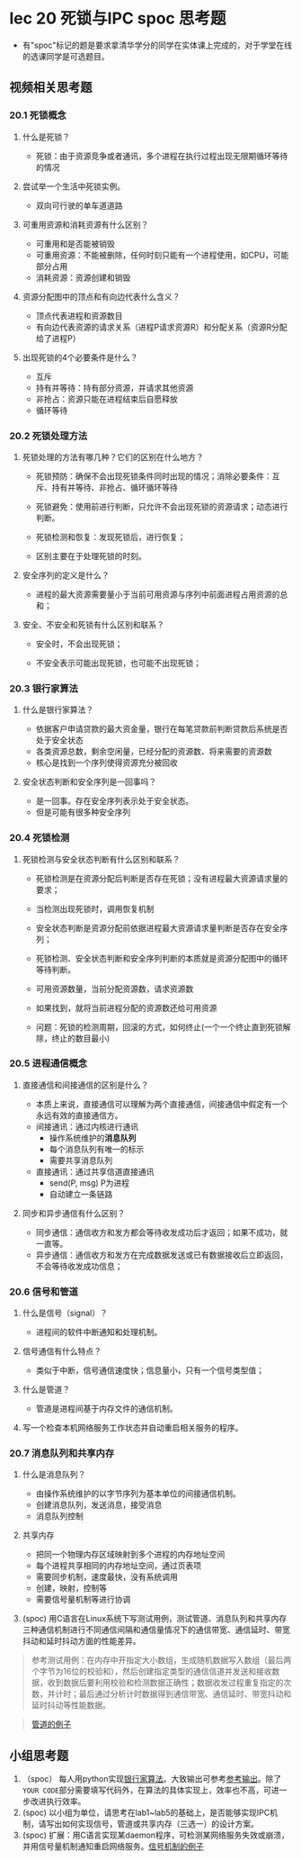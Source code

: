 # lec 20 死锁与IPC spoc 思考题

- 有"spoc"标记的题是要求拿清华学分的同学在实体课上完成的，对于学堂在线的选课同学是可选题目。

## 视频相关思考题

### 20.1 死锁概念 

1. 什么是死锁？

   * 死锁：由于资源竞争或者通讯，多个进程在执行过程出现无限期循环等待的情况
2. 尝试举一个生活中死锁实例。
   * 双向可行驶的单车道道路
3. 可重用资源和消耗资源有什么区别？
   * 可重用和是否能被销毁
   * 可重用资源：不能被删除，任何时刻只能有一个进程使用，如CPU，可能部分占用
   * 消耗资源：资源创建和销毁
4. 资源分配图中的顶点和有向边代表什么含义？
   * 顶点代表进程和资源数目
   * 有向边代表资源的请求关系（进程P请求资源R）和分配关系（资源R分配给了进程P）

5. 出现死锁的4个必要条件是什么？

   * 互斥
   * 持有并等待：持有部分资源，并请求其他资源
   * 非抢占：资源只能在进程结束后自愿释放
   * 循环等待

### 20.2 死锁处理方法

1. 死锁处理的方法有哪几种？它们的区别在什么地方？

   * 死锁预防：确保不会出现死锁条件同时出现的情况；消除必要条件：互斥、持有并等待、非抢占、循环循环等待

   * 死锁避免：使用前进行判断，只允许不会出现死锁的资源请求；动态进行判断。

   * 死锁检测和恢复：发现死锁后，进行恢复；
   * 区别主要在于处理死锁的时刻。

2. 安全序列的定义是什么？

   * 进程的最大资源需要量小于当前可用资源与序列中前面进程占用资源的总和；

3. 安全、不安全和死锁有什么区别和联系？

   * 安全时，不会出现死锁；

   * 不安全表示可能出现死锁，也可能不出现死锁；

### 20.3 银行家算法 

1. 什么是银行家算法？

   * 依据客户申请贷款的最大资金量，银行在每笔贷款前判断贷款后系统是否处于安全状态
   * 各类资源总数，剩余空闲量，已经分配的资源数、将来需要的资源数
   * 核心是找到一个序列使得资源充分被回收
2. 安全状态判断和安全序列是一回事吗？
   * 是一回事。存在安全序列表示处于安全状态。
   * 但是可能有很多种安全序列

### 20.4 死锁检测

1. 死锁检测与安全状态判断有什么区别和联系？

   * 死锁检测是在资源分配后判断是否存在死锁；没有进程最大资源请求量的要求；
   * 当检测出现死锁时，调用恢复机制

   * 安全状态判断是资源分配前依据进程最大资源请求量判断是否存在安全序列；

   * 死锁检测、安全状态判断和安全序列判断的本质就是资源分配图中的循环等待判断。
   * 可用资源数量，当前分配资源数，请求资源数
   * 如果找到，就将当前进程分配的资源数还给可用资源
   * 问题：死锁的检测周期，回滚的方式，如何终止(一个一个终止直到死锁解除，终止的数目最小)

### 20.5 进程通信概念

1. 直接通信和间接通信的区别是什么？

   * 本质上来说，直接通信可以理解为两个直接通信，间接通信中假定有一个永远有效的直接通信方。
   * 间接通讯：通过内核进行通讯
     * 操作系统维护的**消息队列**
     * 每个消息队列有唯一的标示
     * 需要共享消息队列
   * 直接通讯：通过共享信道直接通讯
     * send(P, msg) P为进程
     * 自动建立一条链路
2. 同步和异步通信有什么区别？
   * 同步通信：通信收方和发方都会等待收发成功后才返回；如果不成功，就一直等。
   * 异步通信：通信收方和发方在完成数据发送或已有数据接收后立即返回，不会等待收发成功信息；

### 20.6 信号和管道 

1. 什么是信号（signal）？

   * 进程间的软件中断通知和处理机制。
2. 信号通信有什么特点？
   * 类似于中断，信号通信速度快；信息量小，只有一个信号类型值；
3. 什么是管道？
   * 管道是进程间基于内存文件的通信机制。
4. 写一个检查本机网络服务工作状态并自动重启相关服务的程序。

### 20.7 消息队列和共享内存

1. 什么是消息队列？

   * 由操作系统维护的以字节序列为基本单位的间接通信机制。
   * 创建消息队列，发送消息，接受消息
   * 消息队列控制
2. 共享内存
   * 把同一个物理内存区域映射到多个进程的内存地址空间
   * 每个进程共享相同的内存地址空间，通过页表项
   * 需要同步机制，速度最快，没有系统调用
   * 创建，映射，控制等
   * 需要信号量机制等进行协调
3. (spoc) 用C语言在Linux系统下写测试用例，测试管道、消息队列和共享内存三种通信机制进行不同通信间隔和通信量情况下的通信带宽、通信延时、带宽抖动和延时抖动方面的性能差异。

 > 参考测试用例：在内存中开指定大小数组，生成随机数据写入数组（最后两个字节为16位的校验和），然后创建指定类型的通信信道并发送和接收数据，收到数据后要利用校验和检测数据正确性；数据收发过程重复指定的次数，并计时；最后通过分析计时数据得到通信带宽、通信延时、带宽抖动和延时抖动等性能数据。

 > [管道的例子](https://github.com/chyyuu/ucore_lab/blob/master/related_info/lab7/ipc/pipe-ex2.c)

## 小组思考题

1. （spoc） 每人用python实现[银行家算法](https://github.com/chyyuu/ucore_lab/blob/master/related_info/lab7/deadlock/bankers-homework.py)。大致输出可参考[参考输出](https://github.com/chyyuu/ucore_lab/blob/master/related_info/lab7/deadlock/example-output.txt)。除了`YOUR CODE`部分需要填写代码外，在算法的具体实现上，效率也不高，可进一步改进执行效率。
2. (spoc) 以小组为单位，请思考在lab1~lab5的基础上，是否能够实现IPC机制，请写出如何实现信号，管道或共享内存（三选一）的设计方案。
3. (spoc) 扩展：用C语言实现某daemon程序，可检测某网络服务失效或崩溃，并用信号量机制通知重启网络服务。[信号机制的例子](https://github.com/chyyuu/ucore_lab/blob/master/related_info/lab7/ipc/signal-ex1.c)
